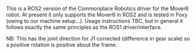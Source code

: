 This is a ROS2 version of the Commonplace Robotics driver for the Mover6 robot. At present it only supports the Mover6 in ROS2 and is tested in Foxy (owing to our machine setup...). Usage instructions TBC, but in general it follows exactly the same principles as the ROS1 driver/interface.

NB: This has the joint direction for J1 corrected (difference in gear scale) so a positive rotation is positive about the frame.
